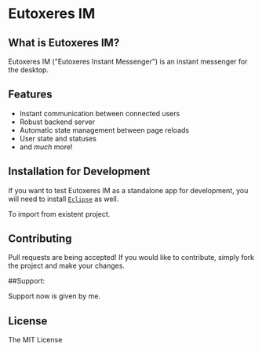 # Eutoxeres IM

## What is Eutoxeres IM?

Eutoxeres IM ("Eutoxeres Instant Messenger") is an instant messenger for the desktop.

## Features

* Instant communication between connected users
* Robust backend server
* Automatic state management between page reloads
* User state and statuses
* and _much_ more!

## Installation for Development

If you want to test Eutoxeres IM as a standalone app for development, you will need
to install [`Eclipse`](http://www.eclipse.org/) as well.

To import from existent project.

## Contributing

Pull requests are being accepted! If you would like to contribute, simply fork
the project and make your changes.

##Support:

Support now is given by me.

## License

The MIT License